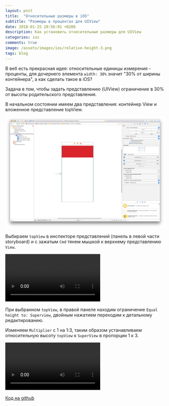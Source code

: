 ```yaml
---
layout: post
title:  "Относительные размеры в iOS"
subtitle: "Размеры в процентах для UIView"
date: 2018-01-25 20:56:01 +0200
description: Как установить относительные размеры для UIView
categories: ios
comments: true
image: /assets/images/ios/relative-height-3.png
tags: blog
---
```


В веб есть прекрасная идея: относительные единицы измерения - проценты, для дочернего элемента `width: 30%` значит "30% от ширины контейнера", а как сделать такое в iOS?

Задача в том, чтобы задать представлению (UIView) ограничение в 30% от высоты родительского представления.

В начальном состоянии имеем два представления: контейнер View и вложенное представление topView.

![начальное состояние проекта](/assets/images/ios/relative-height-1.png)

Выбираем `topView` в инспекторе представлений (панель в левой части storyboard) и с зажатым `Cmd` тянем мышкой к верхнему представлению `View`.

<div class="">
     <video class="video" src="/assets/images/ios/view1.mp4" controls></video>
</div>

При выбранном `topView`, в правой панеле находим ограничение `Equal height to: Superview`, двойным нажатием переходим к детальному редактированию.

Изменяем `Multiplier` с 1 на 1:3, таким образом устанавливаем относительную высоту `topView` к `SuperView` в пропорции 1 к 3.

<div class="">
     <video class="video" src="/assets/images/ios/view2.mp4" controls></video>
</div>

[Код на github](https://github.com/zhukovka/iosProject/tree/30percent)
